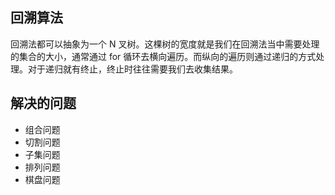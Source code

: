 ## 回溯算法

回溯法都可以抽象为一个 N 叉树。这棵树的宽度就是我们在回溯法当中需要处理的集合的大小，通常通过 for 循环去横向遍历。而纵向的遍历则通过递归的方式处理。对于递归就有终止，终止时往往需要我们去收集结果。

## 解决的问题

- 组合问题
- 切割问题
- 子集问题
- 排列问题
- 棋盘问题
